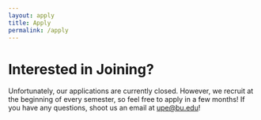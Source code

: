 ```yaml
---
layout: apply
title: Apply
permalink: /apply
---
```


# Interested in Joining?

Unfortunately, our applications are currently closed. <!--To be considered for this semester's cohort, apply [here](https://forms.gle/RRynwBT3eHW7BsT46)!--> However, we recruit at the beginning of every semester, so feel free to apply in a few months! If you have any questions, shoot us an email at [upe@bu.edu](mailto:upe@bu.edu)!